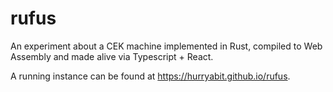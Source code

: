 # rufus

An experiment about a CEK machine implemented in Rust,
compiled to Web Assembly and made alive via Typescript + React.

A running instance can be found at https://hurryabit.github.io/rufus.
